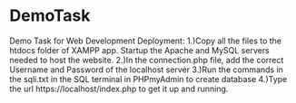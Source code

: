 # DemoTask
Demo Task for Web Development
Deployment:
1.)Copy all the files to the htdocs folder of XAMPP app. Startup the Apache and MySQL servers needed to host the website.
2.)In the connection.php file, add the correct Username and Password of the localhost server
3.)Run the commands in the sqli.txt in the SQL terminal in PHPmyAdmin to create database
4.)Type the url https://localhost/index.php to get it up and running.
